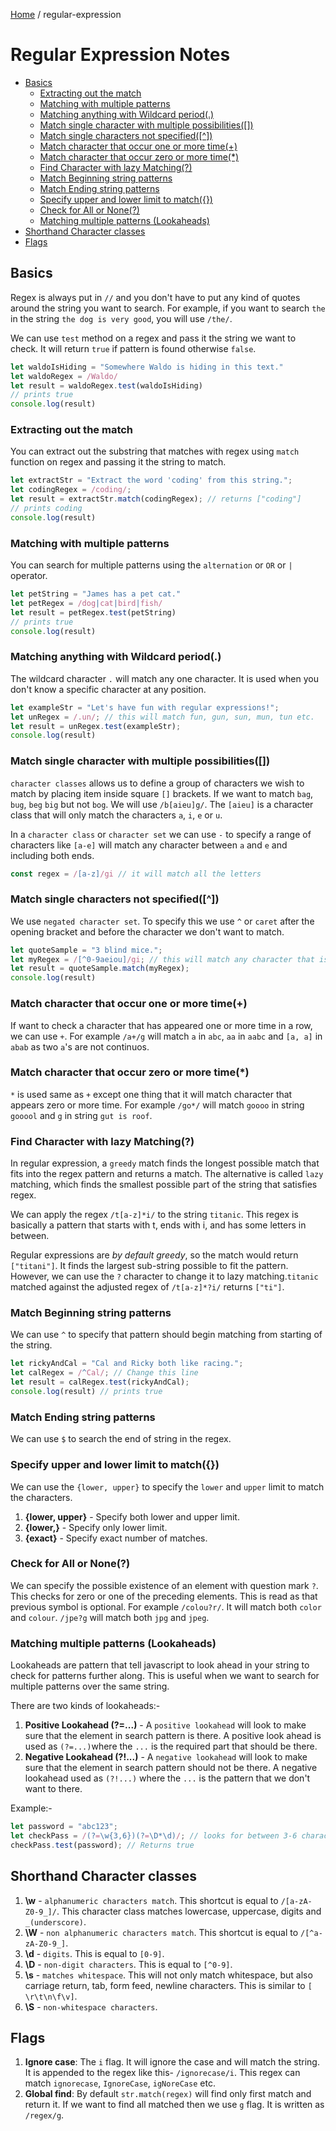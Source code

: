 [Home](./index.md) / regular-expression

# Regular Expression Notes

  - [Basics](#basics)
    - [Extracting out the match](#extracting-out-the-match)
    - [Matching with multiple patterns](#matching-with-multiple-patterns)
    - [Matching anything with Wildcard period(.)](#matching-anything-with-wildcard-period)
    - [Match single character with multiple possibilities([])](#match-single-character-with-multiple-possibilities)
    - [Match single characters not specified([^])](#match-single-characters-not-specified)
    - [Match character that occur one or more time(+)](#match-character-that-occur-one-or-more-time)
    - [Match character that occur zero or more time(*)](#match-character-that-occur-zero-or-more-time)
    - [Find Character with lazy Matching(?)](#find-character-with-lazy-matching)
    - [Match Beginning string patterns](#match-beginning-string-patterns)
    - [Match Ending string patterns](#match-ending-string-patterns)
    - [Specify upper and lower limit to match({})](#specify-upper-and-lower-limit-to-match)
    - [Check for All or None(?)](#check-for-all-or-none)
    - [Matching multiple patterns (Lookaheads)](#matching-multiple-patterns-lookaheads)
  - [Shorthand Character classes](#shorthand-character-classes)
  - [Flags](#flags)

## Basics
Regex is always put in `//` and you don't have to put any kind of quotes around the string you want to search. For example, if you want to search `the` in the string `the dog is very good`, you will use `/the/`.

We can use `test` method on a regex and pass it the string we want to check. It will return `true` if pattern is found otherwise `false`.

```javascript
let waldoIsHiding = "Somewhere Waldo is hiding in this text."
let waldoRegex = /Waldo/
let result = waldoRegex.test(waldoIsHiding)
// prints true
console.log(result)
```

### Extracting out the match
You can extract out the substring that matches with regex using `match` function on regex and passing it the string to match.

```javascript
let extractStr = "Extract the word 'coding' from this string.";
let codingRegex = /coding/;
let result = extractStr.match(codingRegex); // returns ["coding"]
// prints coding
console.log(result)
```

### Matching with multiple patterns

You can search for multiple patterns using the `alternation` or `OR` or `|` operator.

```javascript
let petString = "James has a pet cat."
let petRegex = /dog|cat|bird|fish/
let result = petRegex.test(petString)
// prints true
console.log(result)
```

### Matching anything with Wildcard period(.)

The wildcard character `.` will match any one character. It is used when you don't know a specific character at any position.

```javascript
let exampleStr = "Let's have fun with regular expressions!";
let unRegex = /.un/; // this will match fun, gun, sun, mun, tun etc.
let result = unRegex.test(exampleStr);
console.log(result)
```

### Match single character with multiple possibilities([])
`character classes` allows us to define a group of characters we wish to match by placing item inside square `[]` brackets.
If we want to match `bag`, `bug`, `beg` `big` but not `bog`. We will use `/b[aieu]g/`. The `[aieu]` is a character class that will only match the characters `a`, `i`, `e` or `u`.

In a `character class` or `character set` we can use `-` to specify a range of characters like `[a-e]` will match any character between `a` and `e` and including both ends.

```javascript
const regex = /[a-z]/gi // it will match all the letters
```

### Match single characters not specified([^])

We use `negated character set`. To specify this we use `^` or `caret` after the opening bracket and before the character we don't want to match.

```javascript
let quoteSample = "3 blind mice.";
let myRegex = /[^0-9aeiou]/gi; // this will match any character that is not digit and vowel
let result = quoteSample.match(myRegex);
console.log(result)
```

### Match character that occur one or more time(+)

If want to check a character that has appeared one or more time in a row, we can use `+`. For example `/a+/g` will match `a` in `abc`, `aa` in `aabc` and `[a, a]` in `abab` as two `a`'s are not continuos.

### Match character that occur zero or more time(*)
`*` is used same as `+` except one thing that it will match character that appears zero or more time.
For example `/go*/` will match `goooo` in string `gooool` and `g` in string `gut is roof`.

### Find Character with lazy Matching(?)

In regular expression, a `greedy` match finds the longest possible match that fits into the regex pattern and returns a match. The alternative is called `lazy` matching, which finds the smallest possible part of the string that satisfies regex.

We can apply the regex `/t[a-z]*i/` to the string `titanic`. This regex is basically a pattern that starts with t, ends with i, and has some letters in between.

Regular expressions are *by default greedy*, so the match would return `["titani"]`. It finds the largest sub-string possible to fit the pattern.
However, we can use the `?` character to change it to lazy matching.`titanic` matched against the adjusted regex of `/t[a-z]*?i/` returns `["ti"]`.

### Match Beginning string patterns

We can use `^` to specify that pattern should begin matching from starting of the string.
```javascript
let rickyAndCal = "Cal and Ricky both like racing.";
let calRegex = /^Cal/; // Change this line
let result = calRegex.test(rickyAndCal);
console.log(result) // prints true
```

### Match Ending string patterns

We can use `$`  to search the end of string in the regex.

### Specify upper and lower limit to match({})

We can use the `{lower, upper}` to specify the `lower` and `upper` limit to match the characters.
1. **{lower, upper}** - Specify both lower and upper limit.
2. **{lower,}** - Specify only lower limit.
3. **{exact}** - Specify exact number of matches.

### Check for All or None(?)

We can specify the possible existence of an element with question mark `?`. This checks for zero or one of the preceding elements. This is read as that previous symbol is optional.
For example `/colou?r/`. It will match both `color` and `colour`. `/jpe?g` will match both `jpg` and `jpeg`.

### Matching multiple patterns (Lookaheads)

Lookaheads are pattern that tell javascript to look ahead in your string to check for patterns further along. This is useful when we want to search for multiple patterns over the same string.

There are two kinds of lookaheads:-
1. **Positive Lookahead (?=...)** - A `positive lookahead` will look to make sure that the element in search pattern is there. A positive look ahead is used as `(?=...)`where the `...` is the required part that should be there.
2. **Negative Lookahead (?!...)** - A `negative lookahead` will look to make sure that the element in search pattern should not be there. A negative lookahead used as `(?!...)` where the `...` is the pattern that we don't want to there.

Example:-
```javascript
let password = "abc123";
let checkPass = /(?=\w{3,6})(?=\D*\d)/; // looks for between 3-6 character and at least one number
checkPass.test(password); // Returns true
```

## Shorthand Character classes

1. **\w** - `alphanumeric characters match`. This shortcut is equal to `/[a-zA-Z0-9_]/`. This character class matches lowercase, uppercase, digits and `_(underscore)`.
2. **\W** - `non alphanumeric characters match`. This shortcut is equal to `/[^a-zA-Z0-9_]`.
3. **\d** - `digits`. This is equal to `[0-9]`.
4. **\D** - `non-digit characters`. This is equal to `[^0-9]`.
5. **\s** - `matches whitespace`. This will not only match whitespace, but also carriage return, tab, form feed, newline characters. This is similar to `[ \r\t\n\f\v]`.
6. **\S** - `non-whitespace characters`.

## Flags

1. **Ignore case**: The `i` flag. It will ignore the case and will match the string. It is appended to the regex like this- `/ignorecase/i`. This regex can match `ignorecase`, `IgnoreCase`, `igNoreCase` etc.
2. **Global find**: By default `str.match(regex)` will find only first match and return it. If we want to find all matched then we use `g` flag. It is written as `/regex/g`.